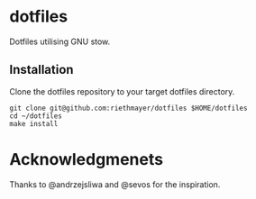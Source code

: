 # dotfiles

Dotfiles utilising GNU stow.


## Installation

Clone the dotfiles repository to your target dotfiles directory.

    git clone git@github.com:riethmayer/dotfiles $HOME/dotfiles
    cd ~/dotfiles
    make install

# Acknowledgmenets

Thanks to @andrzejsliwa and @sevos for the inspiration.
